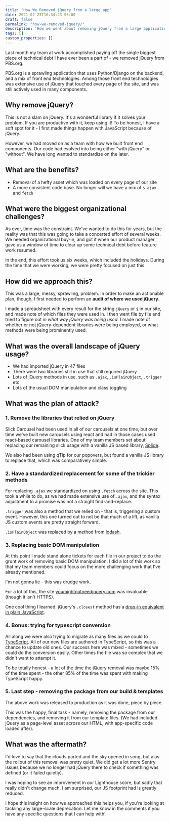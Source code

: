 ```yaml
---
title: "How We Removed jQuery from a large app"
date: 2021-02-25T16:34:23-05:00
draft: false
permalink: "how-we-removed-jquery/"
description: "How we went about removing jQuery from a large application that had depended on it for many years."
tags: []
custom_properties: []
---
```


Last month my team at work accomplished paying off the single biggest piece of technical debt I have ever been a part of - we removed jQuery from PBS.org.

PBS.org is a sprawling application that uses Python/Django on the backend, and a mix of front end technologies. Among those front end technologies was extensive use of jQuery that touched every page of the site, and was still actively used in many components.

## Why remove jQuery?

This is not a slam on jQuery. It's a wonderful library if it solves your problem. If you are productive with it, keep using it! To be honest, I have a soft spot for it - I first made things happen with JavaScript because of jQuery.

However, we had moved on as a team with how we built front end components. Our code had evolved into being either "with jQuery" or "without". We have long wanted to standardize on the later.

## What are the benefits?

- Removal of a hefty asset which was loaded on every page of our site
- A more consistent code base. No longer will we have a mix of `$.ajax` and `fetch`

## What were the biggest organizational challenges?

As ever, time was the constraint. We've wanted to do this for years, but the reality was that this was going to take a concerted effort of several weeks. We needed organizational buy-in, and got it when our product manager gave us a window of time to clear up some technical debt before feature work resumed.

In the end, this effort took us six weeks, which included the holidays. During the time that we were working, we were pretty focused on just this.

## How did we approach this?

This was a large, messy, sprawling, problem. In order to make an actionable plan, though, I first needed to perform an **audit of where we used jQuery**.

I made a spreadsheet with every result for the string `jQuery` or `$` in our site, and made note of which files they were used in. I then went file by file and tried to figure out _in what way jQuery was being used_. I made note of whether or not jQuery-dependent libraries were being employed, or what methods were being prominently used.

## What was the overall landscape of jQuery usage?

- We had imported jQuery in 47 files
- There were two libraries still in use that still required jQuery
- Lots of jQuery methods in use, such as `.ajax`, `.isPlainObject`, `.trigger` etc
- Lots of the usual DOM manipulation and class toggling

## What was the plan of attack?

### 1. Remove the libraries that relied on jQuery

Slick Carousel had been used in all of our carousels at one time, but over time we've built new carousels using react and had in those cases used react-based carousel libraries. One of my team members set about replacing our remaining slick usage with a vanilla JS based library, [Splide](https://splidejs.com/).

We also had been using qTip for our popovers, but found a vanilla JS library to replace that, which was comparatively simple.

### 2. Have a standardized replacement for some of the trickier methods

For replacing `.ajax` we standardized on using `.fetch` across the site. This took a while to do, as we had made extensive use of `.ajax`, and the syntax adjustment to a promise was not a straight find-and-replace.

`.trigger` was also a method that we relied on - that is, triggering a custom event. However, this one turned out to not be that much of a lift, as vanilla JS custom events are pretty straight forward.

`.isPlainObject` was replaced by a method from [lodash](https://lodash.com/docs/4.17.15#isPlainObject).

### 3. Replacing basic DOM manipulation

At this point I made stand alone tickets for each file in our project to do the grunt work of removing basic DOM manipulation. I did a lot of this work so that my team members could focus on the more challenging work that I've already mentioned.

I'm not gonna lie - this was drudge work.

For a lot of this, the site [youmightnotneedjquery.com](http://youmightnotneedjquery.com/) was invaluable (though it isn't HTTPS).

One cool thing I learned: jQuery's `.closest` method has a [drop-in equivalent in plain JavaScript](https://developer.mozilla.org/en-US/docs/Web/API/Element/closest).
### 4. Bonus: trying for typescript conversion

All along we were also trying to migrate as many files as we could to [TypeScript](https://www.typescriptlang.org/). All of our new files are authored in TypeScript, so this was a chance to update old ones. Our success here was mixed - sometimes we could do the conversion easily. Other times the file was so complex that we didn't want to attempt it.

To be totally honest - a lot of the time the jQuery removal was maybe 15% of the time spent - the other 85% of the time was spent with making TypeScript happy.

### 5. Last step - removing the package from our build & templates

The above work was released to production as it was done, piece by piece.

This was the happy, final task - namely, removing the package from our dependencies, and removing it from our template files. (We had included jQuery as a page-level asset across our HTML, with app-specific code loaded after).

## What was the aftermath?

I'd love to say that the clouds parted and the sky opened in song, but alas the rollout of this removal was pretty quiet. We did get a lot more Sentry issues because we no longer had jQuery there to check if something was defined (or it failed quietly).

I was hoping to see an improvement in our Lighthouse score, but sadly that really didn't change much. I am surprised, our JS footprint had is greatly reduced.

I hope this insight on how we approached this helps you, if you're looking at tackling any large-scale deprecation. Let me know in the comments if you have any specific questions that I can help with!
